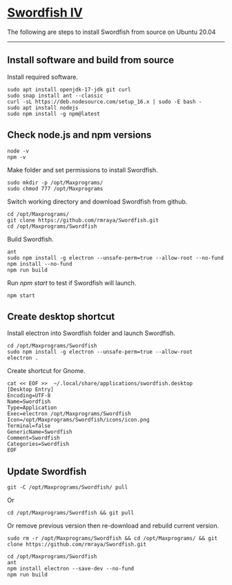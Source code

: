 # [Swordfish IV](https://github.com/rmraya/Swordfish)
The following are steps to install Swordfish from source on Ubuntu 20.04

---

## Install software and build from source
Install required software.
```
sudo apt install openjdk-17-jdk git curl
sudo snap install ant --classic
curl -sL https://deb.nodesource.com/setup_16.x | sudo -E bash -
sudo apt install nodejs
sudo npm install -g npm@latest
```

## Check node.js and npm versions
```
node -v
npm -v
```

Make folder and set permissions to install Swordfish.
```
sudo mkdir -p /opt/Maxprograms/
sudo chmod 777 /opt/Maxprograms
```
Switch working directory and download Swordfish from github.
```
cd /opt/Maxprograms/
git clone https://github.com/rmraya/Swordfish.git
cd /opt/Maxprograms/Swordfish
```
Build Swordfish.
```
ant
sudo npm install -g electron --unsafe-perm=true --allow-root --no-fund
npm install --no-fund
npm run build
```
Run *npm start* to test if Swordfish will launch.
```
npm start
```
## Create desktop shortcut
Install electron into Swordfish folder and launch Swordfish.
```
cd /opt/Maxprograms/Swordfish
sudo npm install -g electron --unsafe-perm=true --allow-root
electron .
```
Create shortcut for Gnome.
```
cat << EOF >>  ~/.local/share/applications/swordfish.desktop
[Desktop Entry]
Encoding=UTF-8
Name=Swordfish
Type=Application
Exec=electron /opt/Maxprograms/Swordfish
Icon=/opt/Maxprograms/Swordfish/icons/icon.png
Terminal=false
GenericName=Swordfish
Comment=Swordfish
Categories=Swordfish
EOF
```

## Update Swordfish
```
git -C /opt/Maxprograms/Swordfish/ pull
```
Or
```
cd /opt/Maxprograms/Swordfish && git pull
```
Or remove previous version then re-download and rebuild current version.
```
sudo rm -r /opt/Maxprograms/Swordfish && cd /opt/Maxprograms/ && git clone https://github.com/rmraya/Swordfish.git

cd /opt/Maxprograms/Swordfish
ant
npm install electron --save-dev --no-fund
npm run build
```
